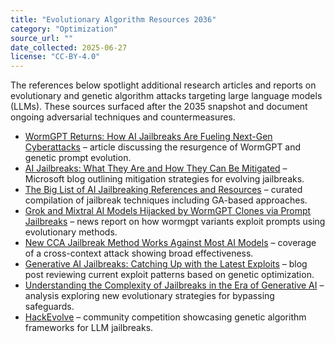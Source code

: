 ```yaml
---
title: "Evolutionary Algorithm Resources 2036"
category: "Optimization"
source_url: ""
date_collected: 2025-06-27
license: "CC-BY-4.0"
---
```


The references below spotlight additional research articles and reports on evolutionary and genetic algorithm attacks targeting large language models (LLMs). These sources surfaced after the 2035 snapshot and document ongoing adversarial techniques and countermeasures.

- [WormGPT Returns: How AI Jailbreaks Are Fueling Next-Gen Cyberattacks](https://undercodetesting.com/wormgpt-returns-how-ai-jailbreaks-are-fueling-next-gen-cyberattacks/) – article discussing the resurgence of WormGPT and genetic prompt evolution.
- [AI Jailbreaks: What They Are and How They Can Be Mitigated](https://www.microsoft.com/en-us/security/blog/2024/06/04/ai-jailbreaks-what-they-are-and-how-they-can-be-mitigated/) – Microsoft blog outlining mitigation strategies for evolving jailbreaks.
- [The Big List of AI Jailbreaking References and Resources](https://briandcolwell.com/the-big-list-of-ai-jailbreaking-references-and-resources/) – curated compilation of jailbreak techniques including GA-based approaches.
- [Grok and Mixtral AI Models Hijacked by WormGPT Clones via Prompt Jailbreaks](https://winbuzzer.com/2025/06/18/grok-and-mixtral-ai-models-hijacked-by-wormgpt-clones-via-prompt-jailbreaks-xcxwbn/) – news report on how wormgpt variants exploit prompts using evolutionary methods.
- [New CCA Jailbreak Method Works Against Most AI Models](https://www.securityweek.com/new-cca-jailbreak-method-works-against-most-ai-models/) – coverage of a cross-context attack showing broad effectiveness.
- [Generative AI Jailbreaks: Catching Up with the Latest Exploits](https://osintteam.blog/generative-ai-jailbreaks-catching-up-with-the-latest-exploits-158df5cd1ea6) – blog post reviewing current exploit patterns based on genetic optimization.
- [Understanding the Complexity of Jailbreaks in the Era of Generative AI](https://techstrong.ai/articles/understanding-the-complexity-of-jailbreaks-in-the-era-of-generative-ai/) – analysis exploring new evolutionary strategies for bypassing safeguards.
- [HackEvolve](https://devpost.com/software/hackevolve) – community competition showcasing genetic algorithm frameworks for LLM jailbreaks.
